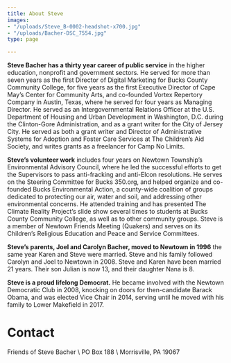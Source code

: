```yaml
---
title: About Steve
images:
- "/uploads/Steve_B-0002-headshot-x700.jpg"
- "/uploads/Bacher-DSC_7554.jpg"
type: page

---
```

**Steve Bacher has a thirty year career of public service** in the higher education, nonprofit and government sectors. He served for more than seven years as the first Director of Digital Marketing for Bucks County Community College, for five years as the first Executive Director of Cape May’s Center for Community Arts, and co-founded Vortex Repertory Company in Austin, Texas, where he served for four years as Managing Director. He served as an Intergovernmental Relations Officer at the U.S. Department of Housing and Urban Development in Washington, D.C. during the Clinton-Gore Administration, and as a grant writer for the City of Jersey City. He served as both a grant writer and Director of Administrative Systems for Adoption and Foster Care Services at The Children’s Aid Society, and writes grants as a freelancer for Camp No Limits.

**Steve’s volunteer work** includes four years on Newtown Township’s Environmental Advisory Council, where he led the successful efforts to get the Supervisors to pass anti-fracking and anti-Elcon resolutions. He serves on the Steering Committee for Bucks 350.org, and helped organize and co-founded Bucks Environmental Action, a county-wide coalition of groups dedicated to protecting our air, water and soil, and addressing other environmental concerns. He attended training and has presented The Climate Reality Project’s slide show several times to students at Bucks County Community College, as well as to other community groups. Steve is a member of Newtown Friends Meeting (Quakers) and serves on its Children’s Religious Education and Peace and Service Committees.

**Steve’s parents, Joel and Carolyn Bacher, moved to Newtown in 1996** the same year Karen and Steve were married. Steve and his family followed Carolyn and Joel to Newtown in 2008. Steve and Karen have been married 21 years. Their son Julian is now 13, and their daughter Nana is 8.

**Steve is a proud lifelong Democrat.** He became involved with the Newtown Democratic Club in 2008, knocking on doors for then-candidate Barack Obama, and was elected Vice Chair in 2014, serving until he moved with his family to Lower Makefield in 2017.

# Contact

Friends of Steve Bacher \\  PO Box 188  \\ Morrisville, PA 19067